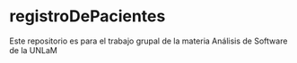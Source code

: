 # registroDePacientes
Este repositorio es para el trabajo grupal de la materia Análisis de Software de la UNLaM

